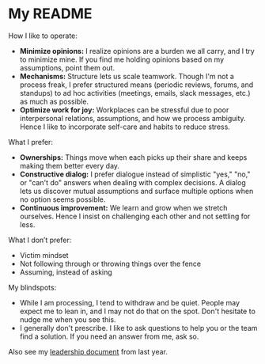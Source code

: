 # My README

How I like to operate:

* **Minimize opinions:** I realize opinions are a burden we all carry, and I try to minimize mine. If you find me holding opinions based on my assumptions, point them out.
* **Mechanisms:** Structure lets us scale teamwork. Though I'm not a process freak, I prefer structured means (periodic reviews, forums, and standups) to ad hoc activities (meetings, emails, slack messages, etc.) as much as possible. 
* **Optimize work for joy:** Workplaces can be stressful due to poor interpersonal relations, assumptions, and how we process ambiguity. Hence I like to incorporate self-care and habits to reduce stress.

What I prefer:

* **Ownerships:** Things move when each picks up their share and keeps making them better every day.
* **Constructive dialog:** I prefer dialogue instead of simplistic "yes," "no," or "can't do" answers when dealing with complex decisions. A dialog lets us discover mutual assumptions and surface multiple options when no option seems possible.
* **Continuous improvement:** We learn and grow when we stretch ourselves. Hence I insist on challenging each other and not settling for less.

What I don’t prefer:

* Victim mindset
* Not following through or throwing things over the fence
* Assuming, instead of asking

My blindspots:

* While I am processing, I tend to withdraw and be quiet. People may expect me to lean in, and I may not do that on the spot. Don't hesitate to nudge me when you see this.
* I generally don't prescribe. I like to ask questions to help you or the team find a solution. If you need an answer from me, ask so.

Also see my [leadership document](https://www.subbu.org/articles/2021/my-leadership-document-2021-edition/) from last year.
